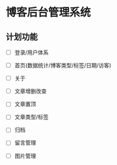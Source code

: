 # 博客后台管理系统

## 计划功能

- [ ] 登录/用户体系
- [ ] 首页(数据统计/博客类型/标签/日期/访客)
- [ ] 关于
- [ ] 文章增删改查
- [ ] 文章置顶
- [ ] 文章类型/标签
- [ ] 归档
- [ ] 留言管理
- [ ] 图片管理



